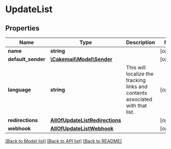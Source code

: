 # UpdateList

## Properties
Name | Type | Description | Notes
------------ | ------------- | ------------- | -------------
**name** | **string** |  | [optional] 
**default_sender** | [**\Cakemail\Model\Sender**](Sender.md) |  | [optional] 
**language** | **string** | This will localize the tracking links and contents associated with that list. | [optional] 
**redirections** | [**AllOfUpdateListRedirections**](AllOfUpdateListRedirections.md) |  | [optional] 
**webhook** | [**AllOfUpdateListWebhook**](AllOfUpdateListWebhook.md) |  | [optional] 

[[Back to Model list]](../../README.md#documentation-for-models) [[Back to API list]](../../README.md#documentation-for-api-endpoints) [[Back to README]](../../README.md)

